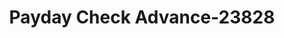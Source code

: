 ---
f_zip-code: 37774
f_state-code: TN
title: Payday Check Advance-23828
f_phone: 865-408-0000
f_city-only: Loudon
f_address: 702 Grove Street Ste 204 Loudon
f_location-unique-id: '23828'
slug: payday-check-advance-23828
updated-on: '2024-05-30T13:46:58.046Z'
created-on: '2024-05-30T13:36:59.803Z'
published-on: '2024-05-30T13:54:32.469Z'
f_city-state: cms/city/loudon-tn.md
f_company: cms/company/payday-check-advance.md
f_state: cms/state/tennessee.md
layout: '[payday-loan].html'
tags: payday-loan
---